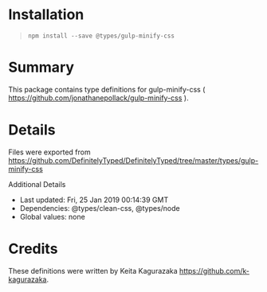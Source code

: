 # Installation
> `npm install --save @types/gulp-minify-css`

# Summary
This package contains type definitions for gulp-minify-css ( https://github.com/jonathanepollack/gulp-minify-css ).

# Details
Files were exported from https://github.com/DefinitelyTyped/DefinitelyTyped/tree/master/types/gulp-minify-css

Additional Details
 * Last updated: Fri, 25 Jan 2019 00:14:39 GMT
 * Dependencies: @types/clean-css, @types/node
 * Global values: none

# Credits
These definitions were written by Keita Kagurazaka <https://github.com/k-kagurazaka>.
